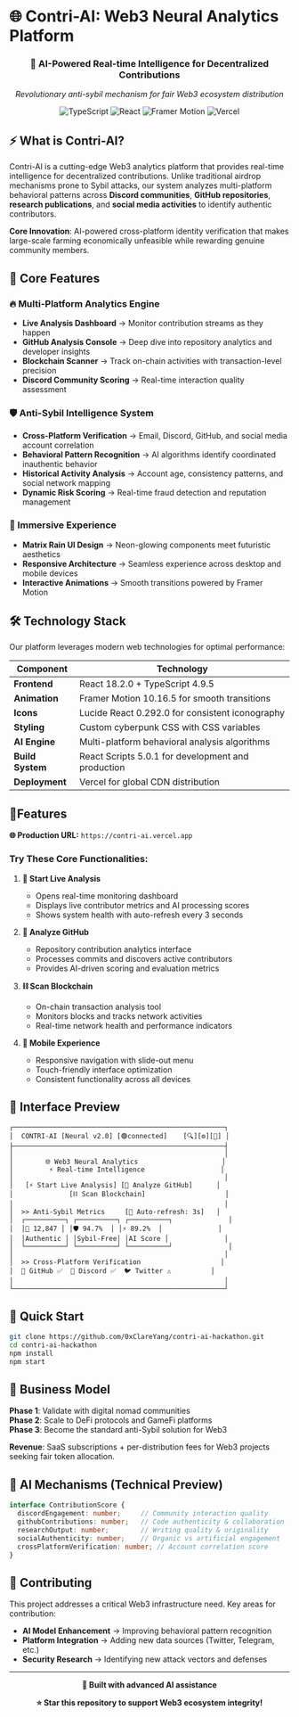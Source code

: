 # 🌐 Contri-AI: Web3 Neural Analytics Platform

<div align="center">
  <h3>🚀 AI-Powered Real-time Intelligence for Decentralized Contributions</h3>
  <p><em>Revolutionary anti-sybil mechanism for fair Web3 ecosystem distribution</em></p>
  
  ![TypeScript](https://img.shields.io/badge/TypeScript-007ACC?style=for-the-badge&logo=typescript&logoColor=white)
  ![React](https://img.shields.io/badge/React-20232A?style=for-the-badge&logo=react&logoColor=61DAFB)
  ![Framer Motion](https://img.shields.io/badge/Framer_Motion-0055FF?style=for-the-badge&logo=framer&logoColor=white)
  ![Vercel](https://img.shields.io/badge/Vercel-000000?style=for-the-badge&logo=vercel&logoColor=white)
</div>

## ⚡ What is Contri-AI?

Contri-AI is a cutting-edge Web3 analytics platform that provides real-time intelligence for decentralized contributions. Unlike traditional airdrop mechanisms prone to Sybil attacks, our system analyzes multi-platform behavioral patterns across **Discord communities**, **GitHub repositories**, **research publications**, and **social media activities** to identify authentic contributors.

**Core Innovation**: AI-powered cross-platform identity verification that makes large-scale farming economically unfeasible while rewarding genuine community members.

## 🌟 Core Features

### 🔥 Multi-Platform Analytics Engine
- **Live Analysis Dashboard** → Monitor contribution streams as they happen
- **GitHub Analysis Console** → Deep dive into repository analytics and developer insights  
- **Blockchain Scanner** → Track on-chain activities with transaction-level precision
- **Discord Community Scoring** → Real-time interaction quality assessment

### 🛡️ Anti-Sybil Intelligence System
- **Cross-Platform Verification** → Email, Discord, GitHub, and social media account correlation
- **Behavioral Pattern Recognition** → AI algorithms identify coordinated inauthentic behavior
- **Historical Activity Analysis** → Account age, consistency patterns, and social network mapping
- **Dynamic Risk Scoring** → Real-time fraud detection and reputation management

### 🎨 Immersive Experience
- **Matrix Rain UI Design** → Neon-glowing components meet futuristic aesthetics
- **Responsive Architecture** → Seamless experience across desktop and mobile devices
- **Interactive Animations** → Smooth transitions powered by Framer Motion

## 🛠️ Technology Stack

Our platform leverages modern web technologies for optimal performance:

| **Component** | **Technology** |
|---------------|----------------|
| **Frontend** | React 18.2.0 + TypeScript 4.9.5 |
| **Animation** | Framer Motion 10.16.5 for smooth transitions |
| **Icons** | Lucide React 0.292.0 for consistent iconography |
| **Styling** | Custom cyberpunk CSS with CSS variables |
| **AI Engine** | Multi-platform behavioral analysis algorithms |
| **Build System** | React Scripts 5.0.1 for development and production |
| **Deployment** | Vercel for global CDN distribution |

## 🎯Features

**🌐 Production URL:** `https://contri-ai.vercel.app`

### Try These Core Functionalities:

1. **🔴 Start Live Analysis**
   - Opens real-time monitoring dashboard
   - Displays live contributor metrics and AI processing scores  
   - Shows system health with auto-refresh every 3 seconds

2. **🐙 Analyze GitHub**
   - Repository contribution analytics interface
   - Processes commits and discovers active contributors
   - Provides AI-driven scoring and evaluation metrics

3. **⛓️ Scan Blockchain** 
   - On-chain transaction analysis tool
   - Monitors blocks and tracks network activities
   - Real-time network health and performance indicators

4. **📱 Mobile Experience**
   - Responsive navigation with slide-out menu
   - Touch-friendly interface optimization
   - Consistent functionality across all devices

## 📱 Interface Preview

```
┌─────────────────────────────────────────────────────┐
│  CONTRI-AI [Neural v2.0] [🟢connected]    [🔍][⚙️][📱] │
├─────────────────────────────────────────────────────┤
│                                                     │
│        🌐 Web3 Neural Analytics                     │
│         ⚡ Real-time Intelligence                   │
│                                                     │
│   [⚡ Start Live Analysis] [🐙 Analyze GitHub]      │
│              [⛓️ Scan Blockchain]                    │
│                                                     │
│  >> Anti-Sybil Metrics     [🔄 Auto-refresh: 3s]   │
│  ┌──────────┐ ┌──────────┐ ┌──────────┐              │
│  │👥 12,847 │ │🛡️ 94.7%  │ │⚡ 89.2%  │              │
│  │Authentic │ │Sybil-Free│ │AI Score │              │
│  └──────────┘ └──────────┘ └──────────┘              │
│                                                     │
│  >> Cross-Platform Verification                    │
│  🐙 GitHub ✅  💬 Discord ✅  🐦 Twitter ⚠️          │
│                                                     │
└─────────────────────────────────────────────────────┘
```

## 🚀 Quick Start

```bash
git clone https://github.com/0xClareYang/contri-ai-hackathon.git
cd contri-ai-hackathon
npm install
npm start
```

## 🎯 Business Model

**Phase 1**: Validate with digital nomad communities  
**Phase 2**: Scale to DeFi protocols and GameFi platforms  
**Phase 3**: Become the standard anti-Sybil solution for Web3

**Revenue**: SaaS subscriptions + per-distribution fees for Web3 projects seeking fair token allocation.

## 🔬 AI Mechanisms (Technical Preview)

```typescript
interface ContributionScore {
  discordEngagement: number;     // Community interaction quality
  githubContributions: number;   // Code authenticity & collaboration
  researchOutput: number;        // Writing quality & originality  
  socialAuthenticity: number;    // Organic vs artificial engagement
  crossPlatformVerification: number; // Account correlation score
}
```

## 🤝 Contributing

This project addresses a critical Web3 infrastructure need. Key areas for contribution:
- **AI Model Enhancement** → Improving behavioral pattern recognition
- **Platform Integration** → Adding new data sources (Twitter, Telegram, etc.)
- **Security Research** → Identifying new attack vectors and defenses

---

<div align="center">
  <p><strong>🤖 Built with advanced AI assistance</strong></p>
  
  **⭐ Star this repository to support Web3 ecosystem integrity!**
</div>

